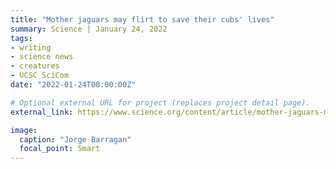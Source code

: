 ```yaml
---
title: "Mother jaguars may flirt to save their cubs' lives"
summary: Science | January 24, 2022
tags:
- writing
- science news
- creatures
- UCSC SciCom
date: "2022-01-24T00:00:00Z"

# Optional external URL for project (replaces project detail page).
external_link: https://www.science.org/content/article/mother-jaguars-may-flirt-save-their-cubs-lives

image:
  caption: "Jorge Barragan"
  focal_point: Smart
---
```

